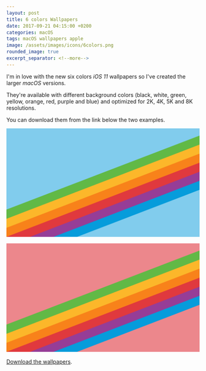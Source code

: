```yaml
---
layout: post
title: 6 colors Wallpapers
date: 2017-09-21 04:15:00 +0200
categories: macOS
tags: macOS wallpapers apple
image: /assets/images/icons/6colors.png
rounded_image: true
excerpt_separator: <!--more-->
---
```


I'm in love with the new six colors _iOS 11_ wallpapers so I've created the larger _macOS_ versions.

They're available with different background colors (black, white, green, yellow, orange, red, purple and blue) and optimized for 2K, 4K, 5K and 8K resolutions.

You can download them from the link below the two examples.

<!--more-->

![6colors orange](/assets/images/6colors/6colors-blue.png#center100s)

![6colors orange](/assets/images/6colors/6colors-red.png#center100s)

[Download the wallpapers](http://macteo.it/assets/data/6colors.zip).
